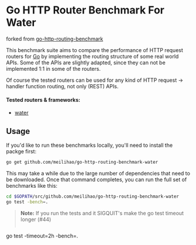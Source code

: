 Go HTTP Router Benchmark For Water
==================================

forked from [go-http-routing-benchmark](github.com/julienschmidt/go-http-routing-benchmark)

This benchmark suite aims to compare the performance of HTTP request routers for [Go](https://golang.org) by implementing the routing structure of some real world APIs.
Some of the APIs are slightly adapted, since they can not be implemented 1:1 in some of the routers.

Of course the tested routers can be used for any kind of HTTP request → handler function routing, not only (REST) APIs.


#### Tested routers & frameworks:

 * [water](https://github.com/meilihao/water)

## Usage

If you'd like to run these benchmarks locally, you'll need to install the packge first:

```bash
go get github.com/meilihao/go-http-routing-benchmark-water
```
This may take a while due to the large number of dependencies that need to be downloaded. Once that command completes, you can run the full set of benchmarks like this:

```bash
cd $GOPATH/src/github.com/meilihao/go-http-routing-benchmark-water
go test -bench=.
```

> **Note:** If you run the tests and it SIGQUIT's make the go test timeout longer (#44)
>
>```
go test -timeout=2h -bench=.
```
